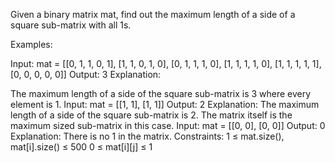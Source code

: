 Given a binary matrix mat, find out the maximum length of a side of a square sub-matrix with all 1s.

Examples:

Input: mat = [[0, 1, 1, 0, 1], 
              [1, 1, 0, 1, 0],
              [0, 1, 1, 1, 0],
              [1, 1, 1, 1, 0],
              [1, 1, 1, 1, 1],
              [0, 0, 0, 0, 0]]
Output: 3
Explanation: 

The maximum length of a side of the square sub-matrix is 3 where every element is 1.
Input: mat = [[1, 1], 
              [1, 1]]
Output: 2
Explanation: The maximum length of a side of the square sub-matrix is 2. The matrix itself is the maximum sized sub-matrix in this case.
Input: mat = [[0, 0], 
              [0, 0]]
Output: 0
Explanation: There is no 1 in the matrix.
Constraints:
1 ≤ mat.size(), mat[i].size() ≤ 500
0 ≤ mat[i][j] ≤ 1 